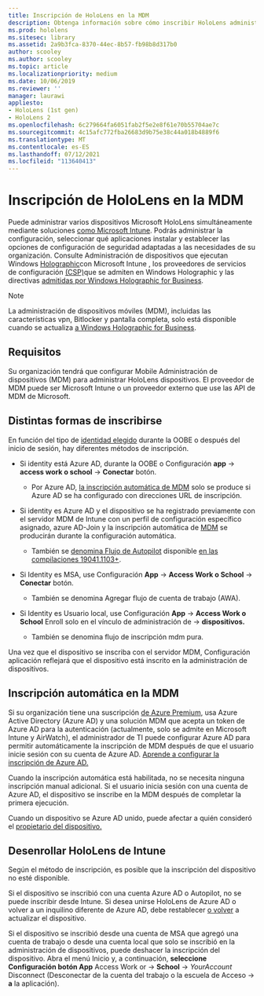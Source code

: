 ```yaml
---
title: Inscripción de HoloLens en la MDM
description: Obtenga información sobre cómo inscribir HoloLens administración de dispositivos móviles (MDM) para facilitar la administración de varios dispositivos.
ms.prod: hololens
ms.sitesec: library
ms.assetid: 2a9b3fca-8370-44ec-8b57-fb98b8d317b0
author: scooley
ms.author: scooley
ms.topic: article
ms.localizationpriority: medium
ms.date: 10/06/2019
ms.reviewer: ''
manager: laurawi
appliesto:
- HoloLens (1st gen)
- HoloLens 2
ms.openlocfilehash: 6c279664fa6051fab2f5e2e8f61e70b55704ae7c
ms.sourcegitcommit: 4c15afc772fba26683d9b75e38c44a018b4889f6
ms.translationtype: MT
ms.contentlocale: es-ES
ms.lasthandoff: 07/12/2021
ms.locfileid: "113640413"
---
```

# <a name="enroll-hololens-in-mdm"></a>Inscripción de HoloLens en la MDM

Puede administrar varios dispositivos Microsoft HoloLens simultáneamente mediante soluciones [como Microsoft Intune](/intune/windows-holographic-for-business). Podrás administrar la configuración, seleccionar qué aplicaciones instalar y establecer las opciones de configuración de seguridad adaptadas a las necesidades de su organización. Consulte Administración de dispositivos que ejecutan Windows [Holographic](/intune/windows-holographic-for-business)con Microsoft Intune , los proveedores de servicios de configuración [(CSP)](https://msdn.microsoft.com/windows/hardware/commercialize/customize/mdm/configuration-service-provider-reference#hololens)que se admiten en Windows Holographic y las directivas [admitidas por Windows Holographic for Business](https://msdn.microsoft.com/windows/hardware/commercialize/customize/mdm/policy-configuration-service-provider#hololenspolicies).

> [!NOTE]
> La administración de dispositivos móviles (MDM), incluidas las características vpn, Bitlocker y pantalla completa, solo está disponible cuando se actualiza [a Windows Holographic for Business](hololens1-upgrade-enterprise.md).

## <a name="requirements"></a>Requisitos

 Su organización tendrá que configurar Mobile Administración de dispositivos (MDM) para administrar HoloLens dispositivos. El proveedor de MDM puede ser Microsoft Intune o un proveedor externo que use las API de MDM de Microsoft.
 
## <a name="different-ways-to-enroll"></a>Distintas formas de inscribirse

En función del tipo de [identidad elegido](hololens-identity.md) durante la OOBE o después del inicio de sesión, hay diferentes métodos de inscripción.

- Si identity está Azure AD, durante la OOBE o Configuración **app**  ->  **access work o school**  ->  **Conectar** botón.
    - Por Azure AD, [la inscripción automática de MDM](hololens-enroll-mdm.md#auto-enrollment-in-mdm) solo se produce si Azure AD se ha configurado con direcciones URL de inscripción.
     
- Si identity es Azure AD y el dispositivo se ha registrado previamente con el servidor MDM de Intune con un perfil de configuración específico asignado, azure AD-Join y la inscripción automática de [MDM](hololens-enroll-mdm.md#auto-enrollment-in-mdm) se producirán durante la configuración automática.
    - También se [denomina Flujo de Autopilot](hololens2-autopilot.md) disponible [en las compilaciones 19041.1103+](hololens-release-notes.md#windows-holographic-version-2004).
    

- Si Identity es MSA, use Configuración **App**  ->  **Access Work o School**  ->  **Conectar** botón.
    - También se denomina Agregar flujo de cuenta de trabajo (AWA).
- Si Identity es Usuario local, use Configuración **App**  ->  **Access Work o School** Enroll solo en el vínculo de administración de  ->  **dispositivos.**
    - También se denomina flujo de inscripción mdm pura.

Una vez que el dispositivo se inscriba con el servidor MDM, Configuración aplicación reflejará que el dispositivo está inscrito en la administración de dispositivos.

## <a name="auto-enrollment-in-mdm"></a>Inscripción automática en la MDM

Si su organización tiene una suscripción [de Azure Premium](https://azure.microsoft.com/overview/), usa Azure Active Directory (Azure AD) y una solución MDM que acepta un token de Azure AD para la autenticación (actualmente, solo se admite en Microsoft Intune y AirWatch), el administrador de TI puede configurar Azure AD para permitir automáticamente la inscripción de MDM después de que el usuario inicie sesión con su cuenta de Azure AD. [Aprende a configurar la inscripción de Azure AD.](/mem/intune/enrollment/windows-enroll#enable-windows-10-automatic-enrollment)

Cuando la inscripción automática está habilitada, no se necesita ninguna inscripción manual adicional. Si el usuario inicia sesión con una cuenta de Azure AD, el dispositivo se inscribe en la MDM después de completar la primera ejecución.

Cuando un dispositivo se Azure AD unido, puede afectar a quién consideró el [propietario del dispositivo.](security-adminless-os.md#device-owner)

## <a name="unenroll-hololens-from-intune"></a>Desenrollar HoloLens de Intune

Según el método de inscripción, es posible que la inscripción del dispositivo no esté disponible.

Si el dispositivo se inscribió con una cuenta Azure AD o Autopilot, no se puede inscribir desde Intune. Si desea unirse HoloLens de Azure AD o volver a un inquilino diferente de Azure AD, debe restablecer [o volver](hololens-recovery.md#reset-the-device) a actualizar el dispositivo.

Si el dispositivo se inscribió desde una cuenta de MSA que agregó una cuenta de trabajo o desde una cuenta local que solo se inscribió en la administración de dispositivos, puede deshacer la inscripción del dispositivo. Abra el menú Inicio y, a continuación, **seleccione Configuración botón App** Access Work or  ->  **School**  ->  *YourAccount* Disconnect (Desconectar de la cuenta del trabajo o la escuela de Acceso  ->  **a** la aplicación).